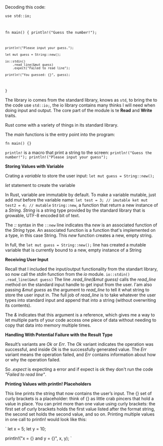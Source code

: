 Decoding this code:

<code>use std::io;

fn main() {
    println!("Guess the number!");

    println!("Please input your guess.");

    let mut guess = String::new();

    io::stdin()
        .read_line(&mut guess)
        .expect("Failed to read line");

    println!("You guessed: {}", guess);
}</code>

The library io comes from the standard library, knows as `std`, to bring the to the code use `std::io;`, the io library contains many thinks I will need when doing input and output. The core part of the module is te **Read** and **Write** traits.

Rust come with a variety of things in its standard library.

The *main* functions is the entry point into the program:

`fn main() {}`

`println!` is a macro that print a string to the screen:
`println!("Guess the number!");
println!("Please input your guess");`

**Storing Values with Variable**

Crating a *variable* to store the user input:
`
     let mut guess = String::new();
`

*let* statement to create the variable

In Rust, variable are immutable by default. To make a variable mutable, just add *mut* before the variable name:
`
let test = 3; // imutable
ket mut test2 = 4; // mutable
`
`String::new`, a function that return a new instance of a *String*. *String* is a string type provided by the standard library that is growable, UTF-8 encoded bit of text.

The *::* syntax in the `::new` line indicates tha *new* is an associated function of the *String* type. An associated function is a function that's implemented on a type, in this case String. This *new* function creates a new, empty string.

In full, the `let mut guess = String::new();` line has created a mutable variable that is currently bound to a new, empty instance of a String

**Receiving User Input**

Recall that I included the input/output functionality from the standart library, so now call the *stdin* function from the *io* module.
`
    io::stdin()
        .read_line(&mut guess)
`
The line *.read_line(&mut guess)* calls the *read_line* method on the standard input handle to get input from the user. I'am also passing *&mut guess* as the argument to *read_line* to tell it what string to store the user input in. The full job of *read_line* is to take whatever the user types into standard input and append that into a string (without overwriting its contents).

The *&* indicates that this argument is a reference, which gives me a way to let multiple parts of your code access one piece of data without needing to copy that data into memory multiple times.

**Handling With Potential Failure with the Result Type**

Result’s variants are *Ok* or *Err*. The *Ok* variant indicates the operation was successful, and inside *Ok* is the successfully generated value. The *Err* variant means the operation failed, and *Err* contains information about how or why the operation failed.

So *.expect* is expecting a error and if expect is ok they don't run the code *"Failed to read line"*.

**Printing Values with println! Placeholders**

This line prints the string that now contains the user’s input. The {} set of curly brackets is a placeholder: think of {} as little crab pincers that hold a value in place. You can print more than one value using curly brackets: the first set of curly brackets holds the first value listed after the format string, the second set holds the second value, and so on. Printing multiple values in one call to println! would look like this:

`
let x = 5;
let y = 10;

println!("x = {} and y = {}", x, y);
`